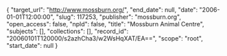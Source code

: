 {
  "target_url": "http://www.mossburn.org/", 
  "end_date": null, 
  "date": "2006-01-01T12:00:00", 
  "slug": 117253, 
  "publisher": "mossburn.org", 
  "open_access": false, 
  "npld": false, 
  "title": "Mossburn Animal Centre", 
  "subjects": [], 
  "collections": [], 
  "record_id": "20060101T120000/s2azhCha3/w2WsHqXAT/EA==", 
  "scope": "root", 
  "start_date": null
}

